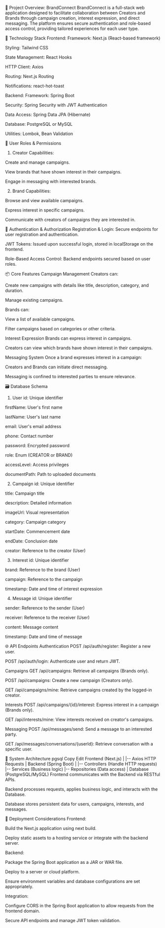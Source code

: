 🎯 Project Overview: BrandConnect
BrandConnect is a full-stack web application designed to facilitate collaboration between Creators and Brands through campaign creation, interest expression, and direct messaging. The platform ensures secure authentication and role-based access control, providing tailored experiences for each user type.

🧰 Technology Stack
Frontend:
Framework: Next.js (React-based framework)

Styling: Tailwind CSS

State Management: React Hooks

HTTP Client: Axios

Routing: Next.js Routing

Notifications: react-hot-toast

Backend:
Framework: Spring Boot

Security: Spring Security with JWT Authentication

Data Access: Spring Data JPA (Hibernate)

Database: PostgreSQL or MySQL

Utilities: Lombok, Bean Validation

👥 User Roles & Permissions
1. Creator
Capabilities:

Create and manage campaigns.

View brands that have shown interest in their campaigns.

Engage in messaging with interested brands.

2. Brand
Capabilities:

Browse and view available campaigns.

Express interest in specific campaigns.

Communicate with creators of campaigns they are interested in.

🔐 Authentication & Authorization
Registration & Login: Secure endpoints for user registration and authentication.

JWT Tokens: Issued upon successful login, stored in localStorage on the frontend.

Role-Based Access Control: Backend endpoints secured based on user roles.

📦 Core Features
Campaign Management
Creators can:

Create new campaigns with details like title, description, category, and duration.

Manage existing campaigns.

Brands can:

View a list of available campaigns.

Filter campaigns based on categories or other criteria.

Interest Expression
Brands can express interest in campaigns.

Creators can view which brands have shown interest in their campaigns.

Messaging System
Once a brand expresses interest in a campaign:

Creators and Brands can initiate direct messaging.

Messaging is confined to interested parties to ensure relevance.

🗃️ Database Schema
1. User
id: Unique identifier

firstName: User's first name

lastName: User's last name

email: User's email address

phone: Contact number

password: Encrypted password

role: Enum (CREATOR or BRAND)

accessLevel: Access privileges

documentPath: Path to uploaded documents

2. Campaign
id: Unique identifier

title: Campaign title

description: Detailed information

imageUrl: Visual representation

category: Campaign category

startDate: Commencement date

endDate: Conclusion date

creator: Reference to the creator (User)

3. Interest
id: Unique identifier

brand: Reference to the brand (User)

campaign: Reference to the campaign

timestamp: Date and time of interest expression

4. Message
id: Unique identifier

sender: Reference to the sender (User)

receiver: Reference to the receiver (User)

content: Message content

timestamp: Date and time of message

🌐 API Endpoints
Authentication
POST /api/auth/register: Register a new user.

POST /api/auth/login: Authenticate user and return JWT.

Campaigns
GET /api/campaigns: Retrieve all campaigns (Brands only).

POST /api/campaigns: Create a new campaign (Creators only).

GET /api/campaigns/mine: Retrieve campaigns created by the logged-in creator.

Interests
POST /api/campaigns/{id}/interest: Express interest in a campaign (Brands only).

GET /api/interests/mine: View interests received on creator's campaigns.

Messaging
POST /api/messages/send: Send a message to an interested party.

GET /api/messages/conversations/{userId}: Retrieve conversation with a specific user.

🧱 System Architecture
pgsql
Copy
Edit
Frontend (Next.js)
    |
    |-- Axios HTTP Requests
    |
Backend (Spring Boot)
    |
    |-- Controllers (Handle HTTP requests)
    |-- Services (Business logic)
    |-- Repositories (Data access)
    |
Database (PostgreSQL/MySQL)
Frontend communicates with the Backend via RESTful APIs.

Backend processes requests, applies business logic, and interacts with the Database.

Database stores persistent data for users, campaigns, interests, and messages.

🚀 Deployment Considerations
Frontend:

Build the Next.js application using next build.

Deploy static assets to a hosting service or integrate with the backend server.

Backend:

Package the Spring Boot application as a JAR or WAR file.

Deploy to a server or cloud platform.

Ensure environment variables and database configurations are set appropriately.

Integration:

Configure CORS in the Spring Boot application to allow requests from the frontend domain.

Secure API endpoints and manage JWT token validation.


